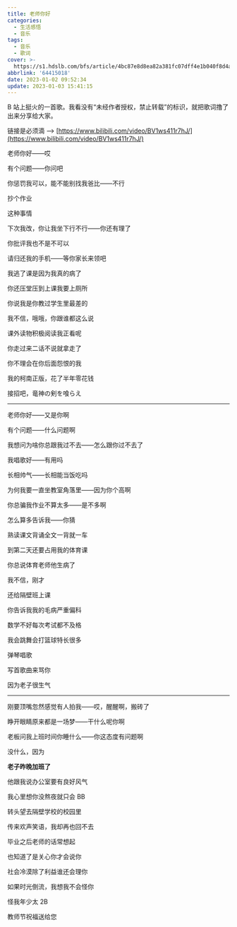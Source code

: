 ```yaml
---
title: 老师你好
categories: 
  - 生活感悟
  - 音乐
tags:
  - 音乐
  - 歌词
cover: >-
  https://s1.hdslb.com/bfs/article/4bc87e8d8ea82a381fc07dff4e1b040f8d4a77ec.jpg
abbrlink: '64415018'
date: 2023-01-02 09:52:34
update: 2023-01-03 15:41:15
---
```


B 站上挺火的一首歌。我看没有“未经作者授权，禁止转载”的标识，就把歌词撸了出来分享给大家。

链接是必须滴 --> [https://www.bilibili.com/video/BV1ws411r7hJ/](https://www.bilibili.com/video/BV1ws411r7hJ/)

老师你好——哎

有个问题——你问吧 

你惩罚我可以，能不能别找我爸比——不行

抄个作业

这种事情

下次我改，你让我坐下行不行——你还有理了

你批评我也不是不可以

请归还我的手机——等你家长来领吧 

我逃了课是因为我真的病了

你还压堂压到上课我要上厕所

你说我是你教过学生里最差的

我不信，哦哦，你跟谁都这么说

课外读物积极阅读我正看呢

你走过来二话不说就拿走了

你不理会在你后面怨恨的我

我的柯南正版，花了半年零花钱

接招吧，竜神の剣を喰らえ

---

老师你好——又是你啊

有个问题——什么问题啊

我想问为啥你总跟我过不去——怎么跟你过不去了

我唱歌好——有用吗

长相帅气——长相能当饭吃吗

为何我要一直坐教室角落里——因为你个高啊

你总骗我作业不算太多——是不多啊

怎么算多告诉我——你猜

熟读课文背诵全文一背就一车

到第二天还要占用我的体育课

你总说体育老师他生病了

我不信，刚才

还给隔壁班上课

你告诉我我的毛病严重偏科

数学不好每次考试都不及格

我会跳舞会打篮球特长很多

弹琴唱歌

写首歌曲来骂你

因为老子很生气

---

刚要顶嘴忽然感觉有人拍我——哎，醒醒啊，搬砖了

睁开眼睛原来都是一场梦——干什么呢你啊

老板问我上班时间你睡什么——你这态度有问题啊

没什么，因为

**老子昨晚加班了**

他跟我说办公室要有良好风气

我心里想你没熬夜就只会 BB

转头望去隔壁学校的校园里

传来欢声笑语，我却再也回不去

毕业之后老师的话常想起

也知道了是关心你才会说你

社会冷漠除了利益谁还会理你

如果时光倒流，我想我不会怪你

怪我年少太 2B

教师节祝福送给您
